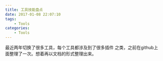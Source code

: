 ```yaml
---
title: 工具技能盘点
date: 2017-01-08 22:07:10
tags:
    - Tools
categories:
    - Tools
---
```

最近两年切换了很多工具，每个工具都涉及到了很多插件
之类，之前在github上面整理了一次。想着再以文档的形式整理出来。